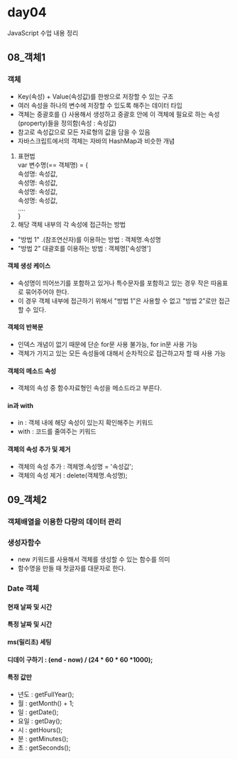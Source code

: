 # day04
JavaScript 수업 내용 정리

## 08_객체1
### 객체
* Key(속성) + Value(속성값)를 한쌍으로 저장할 수 있는 구조
* 여러 속성을 하나의 변수에 저장할 수 있도록 해주는 데이터 타입
* 객체는 중괄호를 {} 사용해서 생성하고 중괄호 안에 이 객체에 필요로 하는 속성(property)들을 정의함(속성 : 속성값)
* 참고로 속성값으로 모든 자료형의 값을 담을 수 있음
* 자바스크립트에서의 객체는 자바의 HashMap과 비슷한 개념
1. 표현법 <br>
            var 변수명(== 객체명) = {<br>
            속성명: 속성값,<br>
            속성명: 속성값,<br>
            속성명: 속성값,<br>
            속성명: 속성값,<br>
            ....<br>
        }<br>
2. 해당 객체 내부의 각 속성에 접근하는 방법
* "방법 1" .(참조연산자)를 이용하는 방법 : 객체명.속성명
* "방법 2" 대괄호를 이용하는 방법 : 객체명['속성명']

#### 객체 생성 케이스
* 속성명이 띄어쓰기를 포함하고 있거나 특수문자를 포함하고 있는 경우 작은 따옴표로 묶어주어야 한다.
* 이 경우 객체 내부에 접근하기 위해서 "방법 1"은 사용할 수 없고 "방법 2"로만 접근할 수 있다.

#### 객체의 반복문
* 인덱스 개념이 없기 때문에 단순 for문 사용 불가능, for in문 사용 가능
* 객체가 가지고 있는 모든 속성들에 대해서 순차적으로 접근하고자 할 때 사용 가능

#### 객체의 메소드 속성
* 객체의 속성 중 함수자료형인 속성을 메소드라고 부른다.

#### in과 with
* in : 객체 내에 해당 속성이 있는지 확인해주는 키워드
* with : 코드를 줄여주는 키워드
#### 객체의 속성 추가 및 제거
* 객체의 속성 추가 : 객체명.속성명 = '속성값';
* 객체의 속성 제거 : delete(객체명.속성명);
## 09_객체2
### 객체배열을 이용한 다량의 데이터 관리

### 생성자함수
* new 키워드를 사용해서 객체를 생성할 수 있는 함수를 의미
* 함수명을 만들 때 첫글자를 대문자로 한다.

### Date 객체
#### 현재 날짜 및 시간
#### 특정 날짜 및 시간
#### ms(밀리초) 세팅
#### 디데이 구하기 : (end - now) / (24 * 60 * 60 *1000);
#### 특정 값만
- 년도 : getFullYear();
- 월 : getMonth() + 1;
- 일 : getDate();
- 요일 : getDay();
- 시 : getHours();
- 분 : getMinutes();
- 초 : getSeconds();
